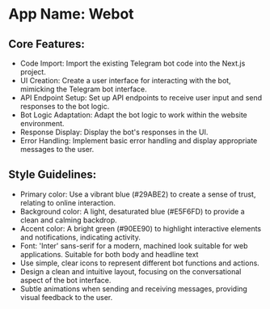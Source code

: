 # **App Name**: Webot

## Core Features:

- Code Import: Import the existing Telegram bot code into the Next.js project.
- UI Creation: Create a user interface for interacting with the bot, mimicking the Telegram bot interface.
- API Endpoint Setup: Set up API endpoints to receive user input and send responses to the bot logic.
- Bot Logic Adaptation: Adapt the bot logic to work within the website environment.
- Response Display: Display the bot's responses in the UI.
- Error Handling: Implement basic error handling and display appropriate messages to the user.

## Style Guidelines:

- Primary color: Use a vibrant blue (#29ABE2) to create a sense of trust, relating to online interaction.
- Background color: A light, desaturated blue (#E5F6FD) to provide a clean and calming backdrop.
- Accent color: A bright green (#90EE90) to highlight interactive elements and notifications, indicating activity.
- Font: 'Inter' sans-serif for a modern, machined look suitable for web applications. Suitable for both body and headline text
- Use simple, clear icons to represent different bot functions and actions.
- Design a clean and intuitive layout, focusing on the conversational aspect of the bot interface.
- Subtle animations when sending and receiving messages, providing visual feedback to the user.